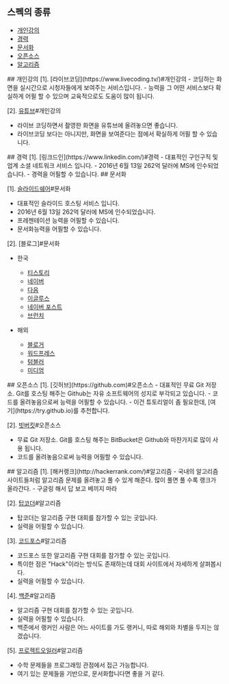
## 스펙의 종류
- [개인강의](#p)
- [경력](#c)
- [문서화](#d)
- [오픈소스](#o)
- [알고리즘](#a)

<a name="p">
## 개인강의
</a>
[1]. [라이브코딩](https://www.livecoding.tv/)#개인강의
- 코딩하는 화면을 실시간으로 시청자들에게 보여주는 서비스입니다.
- 능력을 그 어떤 서비스보다 확실하게 어필 할 수 있으며 교육적으로도 도움이 많이 됩니다.

[2]. [유튜브](https://www.youtube.com/)#개인강의
- 라이브 코딩하면서 촬영한 화면을 유튜브에 올려놓으면 좋습니다.
- 라이브코딩 보다는 아니지만, 화면을 보여준다는 점에서 확실하게 어필 할 수 있습니다.

<a name="c">
## 경력
</a>
[1]. [링크드인](https://www.linkedin.com/)#경력
- 대표적인 구인구직 및 업계 소셜 네트워크 서비스 입니다.
- 2016년 6월 13일 262억 달러에 MS에 인수되었습니다.
- 경력을 어필할 수 있습니다.

<a name="d">
## 문서화	
</a>

[1]. [슬라이드쉐어](http://www.slideshare.net/)#문서화
- 대표적인 슬라이드 호스팅 서비스 입니다.
- 2016년 6월 13일 262억 달러에 MS에 인수되었습니다.
- 프레젠테이션 능력을 어필할 수 있습니다.
- 문서화능력을 어필할 수 있습니다.

[2]. [블로그]#문서화
* 한국
  - [티스토리](http://tistory.com)
  - [네이버](http://blog.naver.com)
  - [다음](http://blog.daum.net)
  - [이글루스](http://egloos.com/)
  - [네이버 포스트](http://post.naver.com)
  - [브런치](http://brunch.co.kr)

* 해외
  - [블로거](http://blogspot.kr)
  - [워드프레스](http://wordpress.com)
  - [텀블러](http://tumblr.com)
  - [미디엄](http://medium.com)

<a name="o">
## 오픈소스
</a>
[1]. [깃허브](https://github.com)#오픈소스
- 대표적인 무료 Git 저장소. Git를 호스팅 해주는 Github는 자유 소프트웨어의 성지로 부각되고 있습니다. 
- 코드를 올려놓음으로써 능력을 어필할 수 있습니다.
- 이건 튜토리얼이 좀 필요한데, [여기](https://try.github.io)를 추천합니다.

[2]. [빗버킷](https://bitbucket.org)#오픈소스
- 무료 Git 저장소. Git를 호스팅 해주는 BitBucket은 Github와 마찬가지로 많이 사용 됩니다.
- 코드를 올려놓음으로써 능력을 어필할 수 있습니다.

<a name="a">
## 알고리즘
</a>
[1]. [해커랭크](http://hackerrank.com/)#알고리즘
- 국내의 알고리즘 사이트들처럼 알고리즘 문제를 올려놓고 풀 수 있게 해준다. 많이 풀면 풀 수록 랭크가 올라간다.
- 구글링 해서 답 보고 베끼지 마라

[2]. [탑코더](https://www.topcoder.com/)#알고리즘
- 탑코더는 알고리즘 구현 대회를 참가할 수 있는 곳입니다.
- 실력을 어필할 수 있습니다.

[3]. [코드포스](http://codeforces.com/)#알고리즘
- 코드포스 또한 알고리즘 구현 대회를 참가할 수 있는 곳입니다.
- 특이한 점은 "Hack"이라는 방식도 존재하는데 대회 사이트에서 자세하게 살펴봅시다.
- 실력을 어필할 수 있습니다.

[4]. [백준](https://www.acmicpc.net/)#알고리즘
- 알고리즘 구현 대회를 참가할 수 있는 곳입니다.
- 실력을 어필할 수 있습니다.
- 백준에서 랭커인 사람은 어느 사이트를 가도 랭커니, 따로 해외와 차별을 두지는 않겠습니다.

[5]. [프로젝트오일러](https://projecteuler.net)#알고리즘
- 수학 문제들을 프로그래밍 관점에서 접근 가능합니다.
- 여기 있는 문제들을 기반으로, 문서화합니다면 좋을 거 같다.
